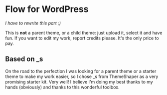 Flow for WordPress
==================

_I have to rewrite this part ;)_

This is **not** a parent theme, or a child theme: just upload it, select it and have fun.
If you want to edit my work, report credits please. It's the only price to pay.

Based on _s
-----------

On the road to the perfection I was looking for a parent theme or a starter theme to make my work easier, so I chose _s from ThemeShaper as a very promising starter kit. Very well! I believe I'm doing my best thanks to my hands (obviously) and thanks to this wonderful toolbox.